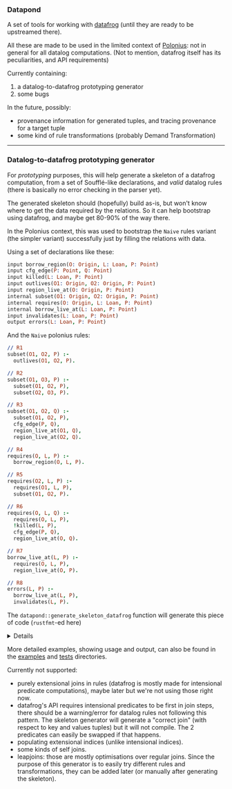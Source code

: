### Datapond

A set of tools for working with [datafrog](https://github.com/rust-lang/datafrog) (until they are ready to be upstreamed there).

All these are made to be used in the limited context of [Polonius](https://github.com/rust-lang/polonius): not in general for all datalog computations. (Not to mention, datafrog itself has its peculiarities, and API requirements)

Currently containing:

1) a datalog-to-datafrog prototyping generator
2) some bugs

In the future, possibly:
- provenance information for generated tuples, and tracing provenance for a target tuple
- some kind of rule transformations (probably Demand Transformation)

---

### Datalog-to-datafrog prototyping generator

For _prototyping_ purposes, this will help generate a skeleton of a datafrog computation, from a set of Soufflé-like declarations, and _valid_ datalog rules (there is basically no error checking in the parser yet).

The generated skeleton should (hopefully) build as-is, but won't know where to get the data required by the relations. So it can help bootstrap using datafrog, and maybe get 80-90% of the way there.

In the Polonius context, this was used to bootstrap the `Naive` rules variant (the simpler variant) successfully just by filling the relations with data.


Using a set of declarations like these:

```prolog
input borrow_region(O: Origin, L: Loan, P: Point)
input cfg_edge(P: Point, Q: Point)
input killed(L: Loan, P: Point)
input outlives(O1: Origin, O2: Origin, P: Point)
input region_live_at(O: Origin, P: Point)
internal subset(O1: Origin, O2: Origin, P: Point)
internal requires(O: Origin, L: Loan, P: Point)
internal borrow_live_at(L: Loan, P: Point)
input invalidates(L: Loan, P: Point)
output errors(L: Loan, P: Point)
```

And the `Naive` polonius rules:

```prolog
// R1
subset(O1, O2, P) :- 
  outlives(O1, O2, P).

// R2
subset(O1, O3, P) :- 
  subset(O1, O2, P), 
  subset(O2, O3, P).

// R3
subset(O1, O2, Q) :- 
  subset(O1, O2, P), 
  cfg_edge(P, Q), 
  region_live_at(O1, Q), 
  region_live_at(O2, Q).

// R4
requires(O, L, P) :- 
  borrow_region(O, L, P).

// R5
requires(O2, L, P) :- 
  requires(O1, L, P),
  subset(O1, O2, P).

// R6
requires(O, L, Q) :- 
  requires(O, L, P), 
  !killed(L, P), 
  cfg_edge(P, Q), 
  region_live_at(O, Q).

// R7
borrow_live_at(L, P) :- 
  requires(O, L, P), 
  region_live_at(O, P).

// R8
errors(L, P) :- 
  borrow_live_at(L, P), 
  invalidates(L, P).
```

The `datapond::generate_skeleton_datafrog` function will generate this piece of code (`rustfmt`-ed here)
<details>

```rust
// Extensional predicates, and their indices

let borrow_region: Relation<(Origin, Loan, Point)> = Vec::new().into();

// Note: `cfg_edge_p` is an indexed version of the input facts `cfg_edge`
let cfg_edge_p: Relation<(Point, Point)> = Vec::new().into();

let invalidates: Relation<((Loan, Point), ())> = Vec::new().into();
let killed: Relation<(Loan, Point)> = Vec::new().into();
let outlives: Relation<(Origin, Origin, Point)> = Vec::new().into();
let region_live_at: Relation<((Origin, Point), ())> = Vec::new().into();

// `errors` inferred as the output relation
let errors = {
    let mut iteration = Iteration::new();

    // Intensional predicates, and their indices

    let borrow_live_at = iteration.variable::<((Loan, Point), ())>("borrow_live_at");
    let errors = iteration.variable::<(Loan, Point)>("errors");
    let requires = iteration.variable::<(Origin, Loan, Point)>("requires");

    // Note: `requires_lp` is an indexed version of the `requires` relation
    let requires_lp = iteration.variable::<((Loan, Point), Origin)>("requires_lp");

    // Note: `requires_op` is an indexed version of the `requires` relation
    let requires_op = iteration.variable::<((Origin, Point), Loan)>("requires_op");
    let requires_step_6_1 = iteration.variable("requires_step_6_1");
    let requires_step_6_2 = iteration.variable("requires_step_6_2");
    let subset = iteration.variable::<(Origin, Origin, Point)>("subset");

    // Note: `subset_o1p` is an indexed version of the `subset` relation
    let subset_o1p = iteration.variable::<((Origin, Point), Origin)>("subset_o1p");

    // Note: `subset_o2p` is an indexed version of the `subset` relation
    let subset_o2p = iteration.variable::<((Origin, Point), Origin)>("subset_o2p");

    // Note: `subset_p` is an indexed version of the `subset` relation
    let subset_p = iteration.variable::<(Point, (Origin, Origin))>("subset_p");
    let subset_step_3_1 = iteration.variable("subset_step_3_1");
    let subset_step_3_2 = iteration.variable("subset_step_3_2");

    // R01: subset(O1, O2, P) :- outlives(O1, O2, P).
    subset.extend(outlives.iter().clone());

    // R04: requires(O, L, P) :- borrow_region(O, L, P).
    requires.extend(borrow_region.iter().clone());

    while iteration.changed() {
        // Index maintenance
        requires_op.from_map(&requires, |&(o, l, p)| ((o, p), l));
        requires_lp.from_map(&requires, |&(o, l, p)| ((l, p), o));
        subset_o2p.from_map(&subset, |&(o1, o2, p)| ((o2, p), o1));
        subset_o1p.from_map(&subset, |&(o1, o2, p)| ((o1, p), o2));
        subset_p.from_map(&subset, |&(o1, o2, p)| (p, (o1, o2)));

        // Rules

        // R01: subset(O1, O2, P) :- outlives(O1, O2, P).
        // `outlives` is a static input, already loaded into `subset`.

        // R02: subset(O1, O3, P) :- subset(O1, O2, P), subset(O2, O3, P).
        subset.from_join(&subset_o2p, &subset_o1p, |&(_o2, p), &o1, &o3| (o1, o3, p));

        // R03: subset(O1, O2, Q) :- subset(O1, O2, P), cfg_edge(P, Q), region_live_at(O1, Q), region_live_at(O2, Q).
        subset_step_3_1.from_join(&subset_p, &cfg_edge_p, |&_p, &(o1, o2), &q| ((o1, q), o2));
        subset_step_3_2.from_join(&subset_step_3_1, &region_live_at, |&(o1, q), &o2, _| {
            ((o2, q), o1)
        });
        subset.from_join(&subset_step_3_2, &region_live_at, |&(o2, q), &o1, _| {
            (o1, o2, q)
        });

        // R04: requires(O, L, P) :- borrow_region(O, L, P).
        // `borrow_region` is a static input, already loaded into `requires`.

        // R05: requires(O2, L, P) :- requires(O1, L, P), subset(O1, O2, P).
        requires.from_join(&requires_op, &subset_o1p, |&(_o1, p), &l, &o2| (o2, l, p));

        // R06: requires(O, L, Q) :- requires(O, L, P), !killed(L, P), cfg_edge(P, Q), region_live_at(O, Q).
        requires_step_6_1.from_antijoin(&requires_lp, &killed, |&(l, p), &o| (p, (l, o)));
        requires_step_6_2.from_join(&requires_step_6_1, &cfg_edge_p, |&_p, &(l, o), &q| {
            ((o, q), l)
        });
        requires.from_join(&requires_step_6_2, &region_live_at, |&(o, q), &l, _| {
            (o, l, q)
        });

        // R07: borrow_live_at(L, P) :- requires(O, L, P), region_live_at(O, P).
        borrow_live_at.from_join(&requires_op, &region_live_at, |&(_o, p), &l, _| {
            ((l, p), ())
        });

        // R08: errors(L, P) :- borrow_live_at(L, P), invalidates(L, P).
        errors.from_join(&borrow_live_at, &invalidates, |&(l, p), _, _| (l, p));
    }

    errors.complete()
};
```

</details>


More detailed examples, showing usage and output, can also be found in the [examples](./examples) and [tests](./tests) directories.

Currently not supported:
- purely extensional joins in rules (datafrog is mostly made for intensional predicate computations), maybe later but we're not using those right now.
- datafrog's API requires intensional predicates to be first in join steps, there should be a warning/error for datalog rules not following this pattern. The skeleton generator will generate a "correct join" (with respect to key and values tuples) but it will not compile. The 2 predicates can easily be swapped if that happens.
- populating extensional indices (unlike intensional indices).
- some kinds of self joins.
- leapjoins: those are mostly optimisations over regular joins. Since the purpose of this generator is to easily try different rules and transformations, they can be added later (or manually after generating the skeleton).